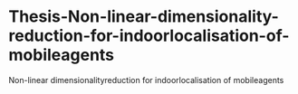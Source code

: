# Thesis-Non-linear-dimensionality-reduction-for-indoorlocalisation-of-mobileagents
Non-linear dimensionalityreduction for indoorlocalisation of mobileagents
